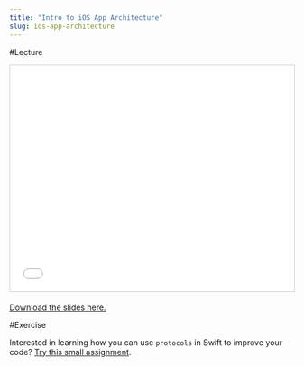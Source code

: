 ```yaml
---
title: "Intro to iOS App Architecture"
slug: ios-app-architecture
---
```


#Lecture

<iframe src="//www.slideshare.net/slideshow/embed_code/key/8HCk2gCG4wjTj" width="100%" height="400" frameborder="0" marginwidth="0" marginheight="0" scrolling="no" style="border:1px solid #CCC; border-width:1px; margin-bottom:5px; max-width: 100%;" allowfullscreen> </iframe>

[Download the slides here.](https://s3.amazonaws.com/mgwu-misc/MS-17/Slides/iOS_App_Architecture.pdf)

#Exercise

Interested in learning how you can use `protocols` in Swift to improve your code? [Try this small assignment](https://classroom.github.com/assignment-invitations/51bc451854805fafe63fcc2503d2b54b).
